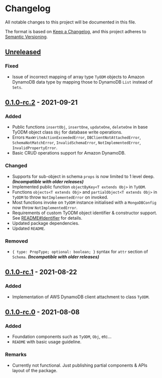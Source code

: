 # Changelog
All notable changes to this project will be documented in this file.

The format is based on [Keep a Changelog](https://keepachangelog.com/en/1.0.0/),
and this project adheres to [Semantic Versioning](https://semver.org/spec/v2.0.0.html).

## [Unreleased]

### Fixed
- Issue of incorrect mapping of array type `TyODM` objects to Amazon DynamoDB
  data type by mapping those to DynamoDB `List` instead of `Sets`. 
## [0.1.0-rc.2] - 2021-09-21

### Added
- Public functions `insertObj`, `insertOne`, `updateOne`, `deleteOne` in base
  TyODM object class `Obj` for database write operations.
- Errors `MaxWriteActionExceededError`, `DBClientNotAttachedError`,
  `SchemaNotMatchError`, `InvalidSchemaError`, `NotImplementedError`,
  `InvalidPropertyError`.
- Basic CRUD operations support for Amazon DynamoDB.

### Changed
- Supports for sub-object in schema `props` is now limited to 1 level deep.
  __*(Incompatible with older releases)*__
- Implemented public function `objectByKey<T extends Obj>` in `TyODM`.
- Functions `objects<T extends Obj>` and `partialObject<T extends Obj>` in
  `TyODM` to throw `NotImplementedError` on invoked.
- Most functions invoke on `TyODM` instance initialised with a `MongoDBConfig`
  now throw `NotImplementedError`.
- Requirements of custom TyODM object identifier & constructor support.
  See [README#Identifier] for details.
- Updated package dependencies.
- Updated `README`.

### Removed
- `{ type: PropType; optional: boolean; }` syntax for `attr` section of
  `Schema`. __*(Incompatible with older releases)*__

## [0.1.0-rc.1] - 2021-08-22

### Added
- Implementation of AWS DynamoDB client attachment to class `TyODM`.

## [0.1.0-rc.0] - 2021-08-08

### Added
- Foundation components such as `TyODM`, `Obj`, etc...
- `README` with basic usage guideline.

### Remarks
- Currently not functional. Just publishing partial components & APIs layout of
  the package.

[README#Identifier]: https://github.com/Devtography/tyodm/blob/0.1.0-rc.2/README.md#identifier

[Unreleased]: https://github.com/Devtography/tyodm/0.1.0-rc.2...HEAD
[0.1.0-rc.2]: https://github.com/Devtography/tyodm/releases/tag/0.2.0-rc.2
[0.1.0-rc.1]: https://github.com/Devtography/tyodm/releases/tag/0.1.0-rc.1
[0.1.0-rc.0]: https://github.com/Devtography/tyodm/releases/tag/0.1.0-rc.0
